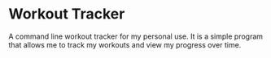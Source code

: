 # Workout Tracker

A command line workout tracker for my personal use. It is a simple program that allows me to track my workouts and view my progress over time.
